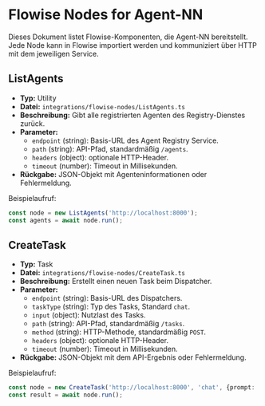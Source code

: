 # Flowise Nodes for Agent-NN

Dieses Dokument listet Flowise-Komponenten, die Agent-NN bereitstellt. Jede Node kann in Flowise importiert werden und kommuniziert über HTTP mit dem jeweiligen Service.

## ListAgents

* **Typ:** Utility
* **Datei:** `integrations/flowise-nodes/ListAgents.ts`
* **Beschreibung:** Gibt alle registrierten Agenten des Registry-Dienstes zurück.
* **Parameter:**
  - `endpoint` (string): Basis-URL des Agent Registry Service.
  - `path` (string): API-Pfad, standardmäßig `/agents`.
  - `headers` (object): optionale HTTP-Header.
  - `timeout` (number): Timeout in Millisekunden.
* **Rückgabe:** JSON-Objekt mit Agenteninformationen oder Fehlermeldung.

Beispielaufruf:

```ts
const node = new ListAgents('http://localhost:8000');
const agents = await node.run();
```

## CreateTask

* **Typ:** Task
* **Datei:** `integrations/flowise-nodes/CreateTask.ts`
* **Beschreibung:** Erstellt einen neuen Task beim Dispatcher.
* **Parameter:**
  - `endpoint` (string): Basis-URL des Dispatchers.
  - `taskType` (string): Typ des Tasks, Standard `chat`.
  - `input` (object): Nutzlast des Tasks.
  - `path` (string): API-Pfad, standardmäßig `/tasks`.
  - `method` (string): HTTP-Methode, standardmäßig `POST`.
  - `headers` (object): optionale HTTP-Header.
  - `timeout` (number): Timeout in Millisekunden.
* **Rückgabe:** JSON-Objekt mit dem API-Ergebnis oder Fehlermeldung.

Beispielaufruf:

```ts
const node = new CreateTask('http://localhost:8000', 'chat', {prompt: 'Hi'});
const result = await node.run();
```


